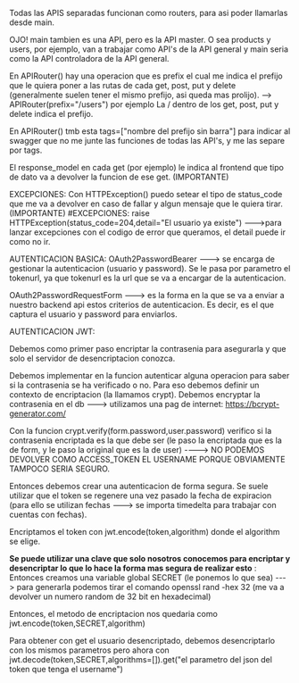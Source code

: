 Todas las APIS separadas funcionan como routers, para asi poder llamarlas desde main.

OJO! main tambien es una API, pero es la API master. O sea products y users, por ejemplo, van a trabajar como API's de la API general y main seria como la API controladora de la API general.


En APIRouter() hay una operacion que es prefix el cual me indica el prefijo que le quiera poner a las rutas de cada get, post, put y delete (generalmente suelen tener el mismo prefijo, asi queda mas prolijo).
                 -->   APIRouter(prefix="/users") por ejemplo
La / dentro de los get, post, put y delete indica el prefijo.

En APIRouter() tmb esta tags=["nombre del prefijo sin barra"] para indicar al swagger que no me junte las funciones de todas las API's, y me las separe por tags.


El response_model en cada get (por ejemplo) le indica al frontend que tipo de dato va a devolver la funcion de ese get. (IMPORTANTE)

EXCEPCIONES:
Con HTTPException() puedo setear el tipo de status_code que me va a devolver en caso de fallar y algun mensaje que le quiera tirar. (IMPORTANTE)
    #EXCEPCIONES: raise HTTPException(status_code=204,detail="El usuario ya existe") --->para lanzar excepciones con el codigo de error que queramos, el detail puede ir como no ir. 

AUTENTICACION BASICA:
OAuth2PasswordBearer ---> se encarga de gestionar la autenticacion (usuario y password). Se le pasa por parametro el tokenurl, ya que tokenurl es la url que se va a encargar de la autenticacion.

OAuth2PasswordRequestForm ---> es la forma en la que se va a enviar a nuestro backend api estos criterios de autenticacion. Es decir, es el que captura el usuario y password para enviarlos.

AUTENTICACION JWT:

Debemos como primer paso encriptar la contrasenia para asegurarla y que solo el servidor de desencriptacion conozca.

Debemos implementar en la funcion autenticar alguna operacion para saber si la contrasenia se ha verificado o no. Para eso debemos definir un contexto de encriptacion (la llamamos crypt).
Debemos encryptar la contrasenia en el db ---> utilizamos una pag de internet: https://bcrypt-generator.com/

Con la funcion crypt.verify(form.password,user.password) verifico si la contrasenia encriptada es la que debe ser (le paso la encriptada que es la de form, y le paso la original que es la de user) ----> NO PODEMOS DEVOLVER COMO ACCESS_TOKEN EL USERNAME PORQUE OBVIAMENTE TAMPOCO SERIA SEGURO.

Entonces debemos crear una autenticacion de forma segura. Se suele utilizar que el token se regenere una vez pasado la fecha de expiracion (para ello se utilizan fechas ---> se importa timedelta para trabajar con cuentas con fechas).

Encriptamos el token con jwt.encode(token,algorithm) donde el algorithm se elige.

**Se puede utilizar una clave que solo nosotros conocemos para encriptar y desencriptar lo que lo hace la forma mas segura de realizar esto** : Entonces creamos una variable global SECRET (le ponemos lo que sea) ---> para generarla podemos tirar el comando openssl rand -hex 32 (me va a devolver un numero random de 32 bit en hexadecimal)

Entonces, el metodo de encriptacion nos quedaria como jwt.encode(token,SECRET,algorithm)

Para obtener con get el usuario desencriptado, debemos desencriptarlo con los mismos parametros pero ahora con jwt.decode(token,SECRET,algorithms=[]).get("el parametro del json del token que tenga el username") 
